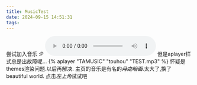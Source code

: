 ```yaml
---
title: MusicTest
date: 2024-09-15 14:51:31
tags:
---
```

尝试加入音乐 :P
<audio src="TEST.mp3" controls="controls" preload="auto" autoplay="autoplay" loop="loop" >
</audio>
但是aplayer样式总是出故障呢...
{% aplayer "TAMUSIC" "touhou" "TEST.mp3" %}
怀疑是themes渲染问题.以后再解决.
主页的音乐是有名的~~*月之暗面*~~.太大了,换了beautiful world.
点击*左上角*试试吧

